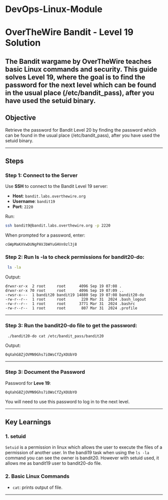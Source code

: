 # DevOps-Linux-Module

# OverTheWire Bandit - Level 19 Solution

The **Bandit** wargame by OverTheWire teaches basic Linux commands and security. This guide solves **Level 19**, where the goal is to find the password for the next level which 
can be found in the usual place (/etc/bandit_pass), after you have used the setuid binary.
---

## Objective
Retrieve the password for Bandit Level 20 by finding the password which can be found in the usual place (/etc/bandit_pass), after you have used the setuid binary.

---

## Steps

### Step 1: Connect to the Server
Use **SSH** to connect to the Bandit Level 19 server:
- **Host**: `bandit.labs.overthewire.org`
- **Username**: `bandit19`
- **Port**: `2220`

Run:
```bash
ssh bandit9@bandit.labs.overthewire.org -p 2220
```

When prompted for a password, enter:
```
cGWpMaKXVwDUNgPAVJbWYuGHVn9zl3j8
```

### Step 2: Run ls -la to check permissions for bandit20-do:
```bash
 ls -la
```

Output:
```
drwxr-xr-x  2 root     root      4096 Sep 19 07:08 .
drwxr-xr-x 70 root     root      4096 Sep 19 07:09 ..
-rwsr-x---  1 bandit20 bandit19 14880 Sep 19 07:08 bandit20-do
-rw-r--r--  1 root     root       220 Mar 31  2024 .bash_logout
-rw-r--r--  1 root     root      3771 Mar 31  2024 .bashrc
-rw-r--r--  1 root     root       807 Mar 31  2024 .profile
```

---

### Step 3: Run the bandit20-do file to get the password:
```bash
 ./bandit20-do cat /etc/bandit_pass/bandit20
```

Output:
```
0qXahG8ZjOVMN9Ghs7iOWsCfZyXOUbYO
```

---

### Step 3: Document the Password
Password for **Leve 19**:
```
0qXahG8ZjOVMN9Ghs7iOWsCfZyXOUbYO
```

You will need to use this password to log in to the next level.

---

## Key Learnings
### 1. **setuid**
`Setuid` is a permission in linux which allows the user to execute the files of a permission of another user. In the bandi19 task when using the `ls -la` command you can see the owner is bandit20. 
However with setuid used, it allows me as bandit19 user to bandit20-do file. 
### 2. **Basic Linux Commands**
- `cat`: prints output of file.

---
